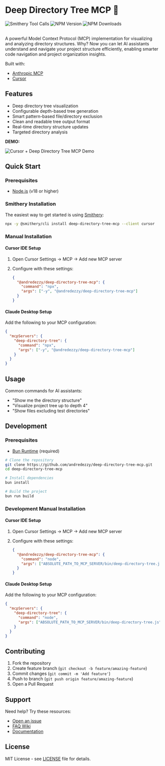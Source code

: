 # Deep Directory Tree MCP 🌳

<span class="badge-smithery">
  <a href="https://smithery.ai/server/deep-directory-tree-mcp" style="text-decoration: none;">
    <img src="https://smithery.ai/badge/deep-directory-tree-mcp" alt="Smithery Tool Calls" />
  </a>
</span>

<span class="badge-npm-version">
  <a href="https://npmjs.org/package/@andredezzy/deep-directory-tree-mcp" title="View this project on NPM" style="text-decoration: none;">
    <img src="https://img.shields.io/npm/v/%40andredezzy%2Fdeep-directory-tree-mcp.svg" alt="NPM Version" />
  </a>
</span>

<span class="badge-npm-downloads">
  <a href="https://npmjs.org/package/@andredezzy/deep-directory-tree-mcp" title="View this project on NPM" style="text-decoration: none;">
    <img src="https://img.shields.io/npm/dm/%40andredezzy%2Fdeep-directory-tree-mcp" alt="NPM Downloads" />
  </a>
</span>

<br />
<br />

A powerful Model Context Protocol (MCP) implementation for visualizing and analyzing directory structures. Why? Now you can let AI assistants understand and navigate your project structure efficiently, enabling smarter code navigation and project organization insights.

Built with:

- [Anthropic MCP](https://docs.anthropic.com/claude/docs/mcp-getting-started)
- [Cursor](https://cursor.sh)

## Features

- Deep directory tree visualization
- Configurable depth-based tree generation
- Smart pattern-based file/directory exclusion
- Clean and readable tree output format
- Real-time directory structure updates
- Targeted directory analysis

**DEMO:**

![Cursor + Deep Directory Tree MCP Demo](./cursor-demo.gif)

## Quick Start

### Prerequisites

- [Node.js](https://nodejs.org) (v18 or higher)

### Smithery Installation

The easiest way to get started is using [Smithery](https://smithery.ai/server/deep-directory-tree-mcp):

```bash
npx -y @smithery/cli install deep-directory-tree-mcp --client cursor
```

### Manual Installation

#### Cursor IDE Setup

1. Open Cursor Settings → MCP → Add new MCP server
2. Configure with these settings:

   ```json
   {
     "@andredezzy/deep-directory-tree-mcp": {
       "command": "npx",
       "args": ["-y", "@andredezzy/deep-directory-tree-mcp"]
     }
   }
   ```

#### Claude Desktop Setup

Add the following to your MCP configuration:

```json
{
  "mcpServers": {
    "deep-directory-tree": {
      "command": "npx",
      "args": ["-y", "@andredezzy/deep-directory-tree-mcp"]
    }
  }
}
```

## Usage

Common commands for AI assistants:

- "Show me the directory structure"
- "Visualize project tree up to depth 4"
- "Show files excluding test directories"

## Development

### Prerequisites

- [Bun Runtime](https://bun.sh) (required)

```bash
# Clone the repository
git clone https://github.com/andredezzy/deep-directory-tree-mcp.git
cd deep-directory-tree-mcp

# Install dependencies
bun install

# Build the project
bun run build
```

### Development Manual Installation

#### Cursor IDE Setup

1. Open Cursor Settings → MCP → Add new MCP server
2. Configure with these settings:

   ```json
   {
     "@andredezzy/deep-directory-tree-mcp": {
       "command": "node",
       "args": ["ABSOLUTE_PATH_TO_MCP_SERVER/bin/deep-directory-tree.js"]
     }
   }
   ```

#### Claude Desktop Setup

Add the following to your MCP configuration:

```json
{
  "mcpServers": {
    "deep-directory-tree": {
      "command": "node",
      "args": ["ABSOLUTE_PATH_TO_MCP_SERVER/bin/deep-directory-tree.js"]
    }
  }
}
```

## Contributing

1. Fork the repository
2. Create feature branch (`git checkout -b feature/amazing-feature`)
3. Commit changes (`git commit -m 'Add feature'`)
4. Push to branch (`git push origin feature/amazing-feature`)
5. Open a Pull Request

## Support

Need help? Try these resources:

- [Open an issue](https://github.com/andredezzy/deep-directory-tree-mcp/issues)
- [FAQ Wiki](https://github.com/andredezzy/deep-directory-tree-mcp/wiki/FAQ)
- [Documentation](https://github.com/andredezzy/deep-directory-tree-mcp/wiki)

## License

MIT License - see [LICENSE](LICENSE) file for details.
